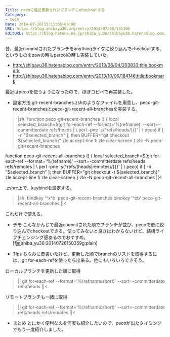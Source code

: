 ```yaml
---
Title: pecoで最近更新されたブランチにcheckoutする
Category:
- tech
Date: 2014-07-26T15:11:06+09:00
URL: https://blog.shibayu36.org/entry/2014/07/26/151106
EditURL: https://blog.hatena.ne.jp/shiba_yu36/shibayu36.hatenablog.com/atom/entry/12921228815726971952
---
```


昔、最近commitされたブランチをanythingライクに絞り込んでcheckoutする、というものをzawの時もpercolの時も実装していた。
- http://shibayu36.hatenablog.com/entry/2013/06/04/203833:title:bookmark
- http://shibayu36.hatenablog.com/entry/2013/10/06/184146:title:bookmark

最近はpecoを使うようになったので、ほぼコピペで再実装した。

* 設定方法
git-recent-branches.zshのようなファイルを用意し、peco-git-recent-branchesとpeco-git-recent-all-branchesを実装する。
>|sh|
function peco-git-recent-branches () {
    local selected_branch=$(git for-each-ref --format='%(refname)' --sort=-committerdate refs/heads | \
        perl -pne 's{^refs/heads/}{}' | \
        peco)
    if [ -n "$selected_branch" ]; then
        BUFFER="git checkout ${selected_branch}"
        zle accept-line
    fi
    zle clear-screen
}
zle -N peco-git-recent-branches

function peco-git-recent-all-branches () {
    local selected_branch=$(git for-each-ref --format='%(refname)' --sort=-committerdate refs/heads refs/remotes | \
        perl -pne 's{^refs/(heads|remotes)/}{}' | \
        peco)
    if [ -n "$selected_branch" ]; then
        BUFFER="git checkout -t ${selected_branch}"
        zle accept-line
    fi
    zle clear-screen
}
zle -N peco-git-recent-all-branches
||<

.zshrc上で、keybindを設定する。
>|sh|
bindkey '^x^b' peco-git-recent-branches
bindkey '^xb' peco-git-recent-all-branches
||<

これだけで使える。

* デモ
こんなかんじで最近commitされた順でブランチが並び、pecoで更に絞り込んでcheckoutできる。使ってみないと良さはわからないけど、結構ライフチェンジング感あるのでおすすめ。
[f:id:shiba_yu36:20140726150359g:plain]


* Tips
ちなみに昔書いたけど、更新した順でbranchのリストを取得するには、git for-each-refを使ったら出来る。他にもいろいろできそう。

ローカルブランチを更新した順に取得
>||
git for-each-ref --format='%(refname:short)' --sort=-committerdate refs/heads
||<

リモートブランチも一緒に取得
>||
git for-each-ref --format='%(refname:short)' --sort=-committerdate refs/heads refs/remotes
||<


* まとめ
とにかく便利なのを何度も紹介したいので、pecoが出たタイミングでもう一度紹介しました。
